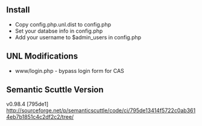 ## Install

 * Copy config.php.unl.dist to config.php
 * Set your databse info in config.php
 * Add your username to $admin_users in config.php

## UNL Modifications

 * www/login.php - bypass login form for CAS

## Semantic Scuttle Version

v0.98.4 [795de1] http://sourceforge.net/p/semanticscuttle/code/ci/795de13414f5722c0ab3614eb7b1851c4c2df2c2/tree/
